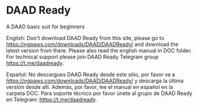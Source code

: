 # DAAD Ready
A DAAD basic suit for beginners 



English: Don't download DAAD Ready from this site, please go to https://ngpaws.com/downloads/DAAD/DAADReady/ and download the
         latest version from there. Please also read the english manual in DOC folder. For technical support please join DAAD
         Ready Telegram group https://t.me/daadready.

Español: No descargues DAAD Ready desde este sitio, por favor ve a https://ngpaws.com/downloads/DAAD/DAADReady/ y descarga la
         última versión desde allí. Además, por favor, lee el manual en español en la carpeta DOC. Para soporte técnico por
         favor únete al grupo de DAAD Ready en Telegram: https://t.me/daadready.



